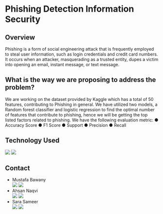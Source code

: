 # Phishing Detection Information Security

## Overview

Phishing is a form of social engineering attack that is frequently employed to steal user information, such as login credentials and credit card numbers. It occurs when an attacker, masquerading as a trusted
entity, dupes a victim into opening an email, instant message, or text message.

## What is the way we are proposing to address the problem?
We are working on the dataset provided by Kaggle which has a total of 50 features, contributing to
Phishing in general. We have utilized two models, a Random forest classifier and logistic regression to
find the optimal number of features that contribute to phishing, hence we will be getting the top listed
factors related to phishing.
We have the following evaluation metric:
● Accuracy Score
● F1 Score
● Support
● Precision
● Recall
## Technology Used

<div>
    <img name = "Python" src = "https://img.shields.io/badge/-PYTHON-red">
    <img name = "Excel" src = "https://img.shields.io/badge/MS-EXCEL-green">
</div>

## Contact
<ul>
  <li>Mustafa Bawany</li>
    <a href="mailto:mustafabawany204@gmail.com"><img name = "Gmail" src = "https://img.shields.io/badge/Gmail-D14836?style=for-the-badge&logo=gmail&logoColor=white"></a>
    <a href="https://pk.linkedin.com/in/mustafabawany"><img name = "LinkedIn" src = "https://img.shields.io/badge/linkedin-%230077B5.svg?style=for-the-badge&logo=linkedin&logoColor=white"></a>
  <li>Ahsan Naqvi</li>
  <a href="mailto:syedahsanwork127@gmail.com"><img name = "Gmail" src = "https://img.shields.io/badge/Gmail-D14836?style=for-the-badge&logo=gmail&logoColor=white"></a>
    <a href="https://www.linkedin.com/in/ahsannaqvii/"><img name = "LinkedIn" src = "https://img.shields.io/badge/linkedin-%230077B5.svg?style=for-the-badge&logo=linkedin&logoColor=white"></a>
  <li>Sara Sameer</li>
  <a href="mailto:sarasameer991@gmail.com"><img name = "Gmail" src = "https://img.shields.io/badge/Gmail-D14836?style=for-the-badge&logo=gmail&logoColor=white"></a>
    <a href="https://www.linkedin.com/in/sara-sameer-/"><img name = "LinkedIn" src = "https://img.shields.io/badge/linkedin-%230077B5.svg?style=for-the-badge&logo=linkedin&logoColor=white"></a>
</ul>
